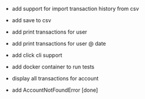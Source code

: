 + add support for import transaction history from csv
+ add save to csv
+ add print transactions for user
+ add print transactions for user @ date
+ add click cli support
+ add docker container to run tests

+ display all transactions for account
+ add AccountNotFoundError [done] 
